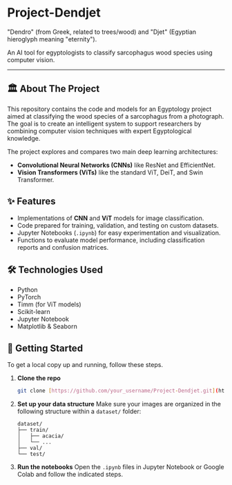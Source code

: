 # Project-Dendjet

"Dendro" (from Greek, related to trees/wood) and "Djet" (Egyptian hieroglyph meaning "eternity").

An AI tool for egyptologists to classify sarcophagus wood species using computer vision.

---

## 🏛️ About The Project

This repository contains the code and models for an Egyptology project aimed at classifying the wood species of a sarcophagus from a photograph. The goal is to create an intelligent system to support researchers by combining computer vision techniques with expert Egyptological knowledge.

The project explores and compares two main deep learning architectures:
* **Convolutional Neural Networks (CNNs)** like ResNet and EfficientNet.
* **Vision Transformers (ViTs)** like the standard ViT, DeiT, and Swin Transformer.

## ✨ Features

* Implementations of **CNN** and **ViT** models for image classification.
* Code prepared for training, validation, and testing on custom datasets.
* Jupyter Notebooks (`.ipynb`) for easy experimentation and visualization.
* Functions to evaluate model performance, including classification reports and confusion matrices.

## 🛠️ Technologies Used

* Python
* PyTorch
* Timm (for ViT models)
* Scikit-learn
* Jupyter Notebook
* Matplotlib & Seaborn

## 🚀 Getting Started

To get a local copy up and running, follow these steps.

1.  **Clone the repo**
    ```sh
    git clone [https://github.com/your_username/Project-Dendjet.git](https://github.com/your_username/Project-Dendjet.git)
    ```
2.  **Set up your data structure**
    Make sure your images are organized in the following structure within a `dataset/` folder:
    ```
    dataset/
    ├── train/
    │   ├── acacia/
    │   └── ...
    ├── val/
    └── test/
    ```
3.  **Run the notebooks**
    Open the `.ipynb` files in Jupyter Notebook or Google Colab and follow the indicated steps.
